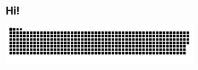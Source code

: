 <h1>Hi!</h1>

![Snake animation](https://github.com/andressaakemih/andressaakemih/blob/output/github-contribution-grid-snake.svg)
